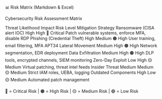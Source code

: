 📊 Risk Matrix (Markdown & Excel)

Cybersecurity Risk Assessment Matrix

Threat	Likelihood	Impact	Risk Level	Mitigation Strategy
Ransomware (CISA alert IOC)	High	High	🔴 Critical	Patch vulnerable systems, enforce MFA, disable RDP
Phishing (Credential Theft)	High	Medium	🟠 High	User training, email filtering, MFA
APT34 Lateral Movement	Medium	High	🟠 High	Network segmentation, EDR deployment
Data Exfiltration	Medium	High	🟠 High	DLP tools, encrypted channels, SIEM monitoring
Zero-Day Exploit	Low	High	🟡 Medium	Virtual patching, threat intel feeds
Insider Threat	Medium	Medium	🟡 Medium	Strict IAM roles, UEBA, logging
Outdated Components	High	Low	🟡 Medium	Automated patch management

🔴 = Critical Risk | 🟠 = High Risk | 🟡 = Medium Risk | 🟢 = Low Risk
